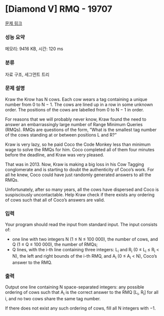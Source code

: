 # [Diamond V] RMQ - 19707 

[문제 링크](https://www.acmicpc.net/problem/19707) 

### 성능 요약

메모리: 9416 KB, 시간: 120 ms

### 분류

자료 구조, 세그먼트 트리

### 문제 설명

<p>Kraw the Krow has N cows. Each cow wears a tag containing a unique number from 0 to N − 1. The cows are lined up in a row in some unknown order. The positions of the cows are labelled from 0 to N − 1 in order.</p>

<p>For reasons that we will probably never know, Kraw found the need to answer an embarrassingly large number of Range Minimum Queries (RMQs). RMQs are questions of the form, ”What is the smallest tag number of the cows standing at or between positions L and R?”</p>

<p>Kraw is very lazy, so he paid Coco the Code Monkey less than minimum wage to solve the RMQs for him. Coco completed all of them four minutes before the deadline, and Kraw was very pleased.</p>

<p>That was in 2013. Now, Kraw is making a big loss in his Cow Tagging conglomerate and is starting to doubt the authenticity of Coco’s work. For all he knew, Coco could have just randomly generated answers to all the RMQs.</p>

<p>Unfortunately, after so many years, all the cows have dispersed and Coco is suspisciously uncontactable. Help Kraw check if there exists any ordering of cows such that all of Coco’s answers are valid.</p>

### 입력 

 <p>Your program should read the input from standard input. The input consists of:</p>

<ul>
	<li>one line with two integers N (1 ≤ N ≤ 100 000), the number of cows, and Q (1 ≤ Q ≤ 100 000), the number of RMQs;</li>
	<li>Q lines, with the i-th line containing three integers: L<sub>i</sub> and R<sub>i</sub> (0 ≤ L<sub>i</sub> ≤ R<sub>i</sub> < N), the left and right bounds of the i-th RMQ, and A<sub>i</sub> (0 ≤ A<sub>i</sub> < N), Coco’s answer to the RMQ.</li>
</ul>

### 출력 

 <p>Output one line containing N space-separated integers: any possible ordering of cows such that A<sub>i</sub> is the correct answer to the RMQ [L<sub>i</sub>, R<sub>i</sub>] for all i, and no two cows share the same tag number.</p>

<p>If there does not exist any such ordering of cows, fill all N integers with −1.</p>

